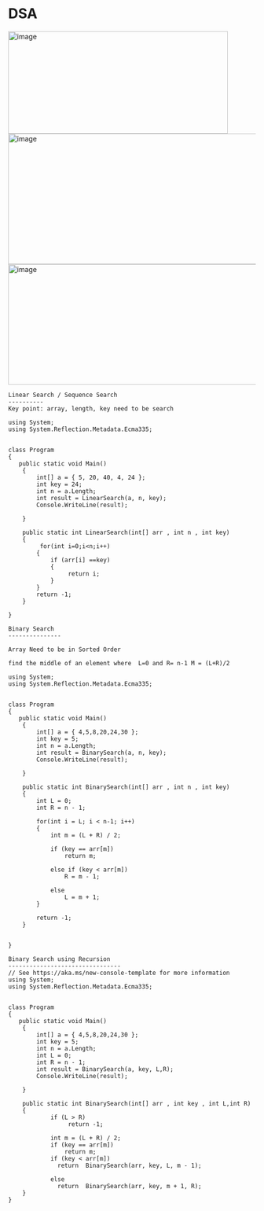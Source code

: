 # DSA


<img width="447" height="208" alt="image" src="https://github.com/user-attachments/assets/19f518b7-b90f-497d-9f8f-071c98b7dfdc" />

 
<img width="506" height="266" alt="image" src="https://github.com/user-attachments/assets/928ab661-2361-4eb2-962c-f20c8c016d5c" />

 
<img width="515" height="245" alt="image" src="https://github.com/user-attachments/assets/ecc1d0a1-6586-42ab-8696-0acf121418c8" />


```
Linear Search / Sequence Search
----------
Key point: array, length, key need to be search

using System;
using System.Reflection.Metadata.Ecma335;


class Program
{
   public static void Main()
    {
        int[] a = { 5, 20, 40, 4, 24 };
        int key = 24;
        int n = a.Length;
        int result = LinearSearch(a, n, key);
        Console.WriteLine(result);

    }

    public static int LinearSearch(int[] arr , int n , int key)
    {
         for(int i=0;i<n;i++)
        {
            if (arr[i] ==key)
            {
                 return i;
            }
        }
        return -1;
    }

}

Binary Search
---------------

Array Need to be in Sorted Order

find the middle of an element where  L=0 and R= n-1 M = (L+R)/2

using System;
using System.Reflection.Metadata.Ecma335;


class Program
{
   public static void Main()
    {
        int[] a = { 4,5,8,20,24,30 };
        int key = 5;
        int n = a.Length;
        int result = BinarySearch(a, n, key);
        Console.WriteLine(result);

    }

    public static int BinarySearch(int[] arr , int n , int key)
    {
        int L = 0;
        int R = n - 1;

        for(int i = L; i < n-1; i++)
        {
            int m = (L + R) / 2;

            if (key == arr[m])
                return m;

            else if (key < arr[m])
                R = m - 1;

            else
                L = m + 1;
        }

        return -1;
    }


}

Binary Search using Recursion
--------------------------------
// See https://aka.ms/new-console-template for more information
using System;
using System.Reflection.Metadata.Ecma335;


class Program
{
   public static void Main()
    {
        int[] a = { 4,5,8,20,24,30 };
        int key = 5;
        int n = a.Length;
        int L = 0;
        int R = n - 1;
        int result = BinarySearch(a, key, L,R);
        Console.WriteLine(result);

    }

    public static int BinarySearch(int[] arr , int key , int L,int R)
    {
            if (L > R)
                 return -1;
       
            int m = (L + R) / 2;
            if (key == arr[m])
                return m;
            if (key < arr[m])
              return  BinarySearch(arr, key, L, m - 1);

            else
              return  BinarySearch(arr, key, m + 1, R);       
    }
}




















```
